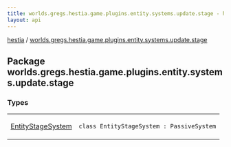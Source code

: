 ```yaml
---
title: worlds.gregs.hestia.game.plugins.entity.systems.update.stage - hestia
layout: api
---
```


<div class='api-docs-breadcrumbs'><a href="../index.html">hestia</a> / <a href="./index.html">worlds.gregs.hestia.game.plugins.entity.systems.update.stage</a></div>

## Package worlds.gregs.hestia.game.plugins.entity.systems.update.stage

### Types

<table class="api-docs-table">
<tbody>
<tr>
<td markdown="1">

<a href="-entity-stage-system/index.html">EntityStageSystem</a>


</td>
<td markdown="1">
<div class="signature"><code><span class="keyword">class </span><span class="identifier">EntityStageSystem</span>&nbsp;<span class="symbol">:</span>&nbsp;<span class="identifier">PassiveSystem</span></code></div>

</td>
</tr>
</tbody>
</table>
